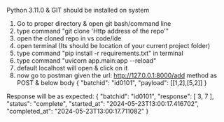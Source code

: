 Python 3.11.0 & GIT should be installed on system  

1. Go to proper directory & open git bash/command line
2. type command "git clone 'Http address of the repo'"
3. open the cloned repo in vs code/ide
4. open terminal (Its should be location of your current project folder) 
5. type command "pip install -r requirements.txt" in terminal
6. type command "uvicorn app.main:app --reload" 
7. default localhost will open & click on it
8. now go to postman given the url: http://127.0.0.1:8000/add method as POST & below body
   {
    "batchid": "id0101",
    "payload": [[1,2],[5,2]]
}

Response will be as expected:
{
    "batchid": "id0101",
    "response": [
        3,
        7
    ],
    "status": "complete",
    "started_at": "2024-05-23T13:00:17.416702",
    "completed_at": "2024-05-23T13:00:17.711082"
}

